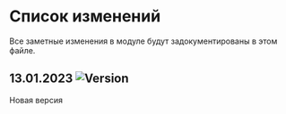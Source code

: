 # Список изменений

Все заметные изменения в модуле будут задокументированы в этом файле.



## 13.01.2023 ![Version](https://img.shields.io/badge/version-v1.0.0-blue)

Новая версия